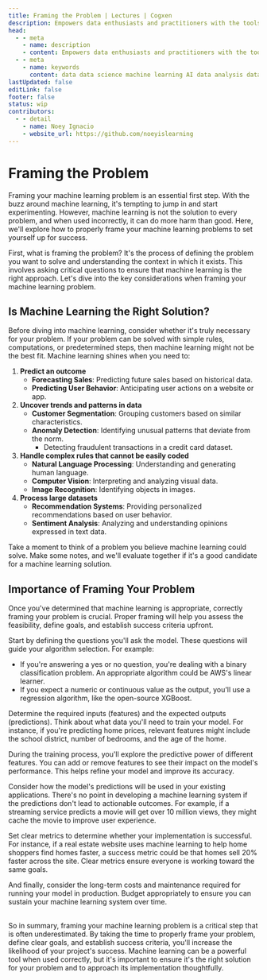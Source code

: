 ```yaml
---
title: Framing the Problem | Lectures | Cogxen
description: Empowers data enthusiasts and practitioners with the tools and knowledge to unlock the potential of data.
head:
  - - meta
    - name: description
    - content: Empowers data enthusiasts and practitioners with the tools and knowledge to unlock the potential of data.
  - - meta
    - name: keywords
      content: data data science machine learning AI data analysis data-driven data enthusiasts data practitioners
lastUpdated: false
editLink: false
footer: false
status: wip
contributors:
  - - detail
    - name: Noey Ignacio
    - website_url: https://github.com/noeyislearning
---
```


# Framing the Problem

Framing your machine learning problem is an essential first step. With the buzz around machine learning, it's tempting to jump in and start experimenting. However, machine learning is not the solution to every problem, and when used incorrectly, it can do more harm than good. Here, we'll explore how to properly frame your machine learning problems to set yourself up for success.

First, what is framing the problem? It's the process of defining the problem you want to solve and understanding the context in which it exists. This involves asking critical questions to ensure that machine learning is the right approach. Let's dive into the key considerations when framing your machine learning problem.

## Is Machine Learning the Right Solution?

Before diving into machine learning, consider whether it's truly necessary for your problem. If your problem can be solved with simple rules, computations, or predetermined steps, then machine learning might not be the best fit. Machine learning shines when you need to:

1. **Predict an outcome**
   - **Forecasting Sales**: Predicting future sales based on historical data.
   - **Predicting User Behavior**: Anticipating user actions on a website or app.
2. **Uncover trends and patterns in data**
   - **Customer Segmentation**: Grouping customers based on similar characteristics.
   - **Anomaly Detection**: Identifying unusual patterns that deviate from the norm.
     - Detecting fraudulent transactions in a credit card dataset.
3. **Handle complex rules that cannot be easily coded**
   - **Natural Language Processing**: Understanding and generating human language.
   - **Computer Vision**: Interpreting and analyzing visual data.
   - **Image Recognition**: Identifying objects in images.
4. **Process large datasets**
   - **Recommendation Systems**: Providing personalized recommendations based on user behavior.
   - **Sentiment Analysis**: Analyzing and understanding opinions expressed in text data.

Take a moment to think of a problem you believe machine learning could solve. Make some notes, and we'll evaluate together if it's a good candidate for a machine learning solution.

## Importance of Framing Your Problem

Once you've determined that machine learning is appropriate, correctly framing your problem is crucial. Proper framing will help you assess the feasibility, define goals, and establish success criteria upfront.

Start by defining the questions you'll ask the model. These questions will guide your algorithm selection. For example:

- If you're answering a yes or no question, you're dealing with a binary classification problem. An appropriate algorithm could be AWS's linear learner.
- If you expect a numeric or continuous value as the output, you'll use a regression algorithm, like the open-source XGBoost.

Determine the required inputs (features) and the expected outputs (predictions). Think about what data you'll need to train your model. For instance, if you're predicting home prices, relevant features might include the school district, number of bedrooms, and the age of the home.

During the training process, you'll explore the predictive power of different features. You can add or remove features to see their impact on the model's performance. This helps refine your model and improve its accuracy.

Consider how the model's predictions will be used in your existing applications. There's no point in developing a machine learning system if the predictions don't lead to actionable outcomes. For example, if a streaming service predicts a movie will get over 10 million views, they might cache the movie to improve user experience.

Set clear metrics to determine whether your implementation is successful. For instance, if a real estate website uses machine learning to help home shoppers find homes faster, a success metric could be that homes sell 20% faster across the site. Clear metrics ensure everyone is working toward the same goals.

And finally, consider the long-term costs and maintenance required for running your model in production. Budget appropriately to ensure you can sustain your machine learning system over time.

<br />
So in summary, framing your machine learning problem is a critical step that is often underestimated. By taking the time to properly frame your problem, define clear goals, and establish success criteria, you'll increase the likelihood of your project's success. Machine learning can be a powerful tool when used correctly, but it's important to ensure it's the right solution for your problem and to approach its implementation thoughtfully.
